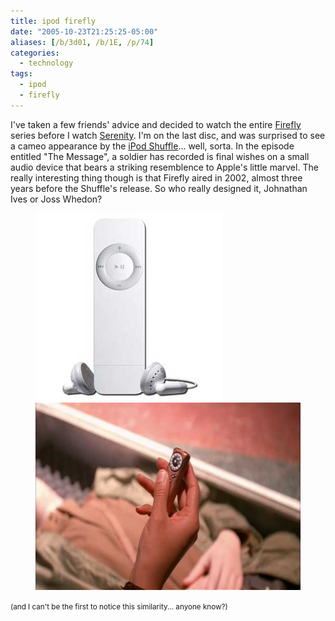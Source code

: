 ```yaml
---
title: ipod firefly
date: "2005-10-23T21:25:25-05:00"
aliases: [/b/3d01, /b/1E, /p/74]
categories:
  - technology
tags:
  - ipod
  - firefly
---
```


I've taken a few friends' advice and decided to watch the entire [Firefly][] series before I watch [Serenity][]. I'm on
the last disc, and was surprised to see a cameo appearance by the [iPod Shuffle][]... well, sorta. In the episode
entitled "The Message", a soldier has recorded is final wishes on a small audio device that bears a striking resemblence
to Apple's little marvel. The really interesting thing though is that Firefly aired in 2002, almost three years before
the Shuffle's release. So who really designed it, Johnathan Ives or Joss Whedon?

<figure class="aligncenter">
  <img src="ipod-shuffle.jpg" alt="1st generation iPod Shuffle" height="300">
  <img src="firefly-shuffle.jpg" alt="Woman's hand holding a device which resembles the iPod Shuffle" height="300">
</figure>

<small>(and I can't be the first to notice this similarity... anyone know?)</small>

[firefly]: http://imdb.com/title/tt0303461/
[serenity]: http://imdb.com/title/tt0379786/
[iPod Shuffle]: http://www.apple.com/ipodshuffle/
